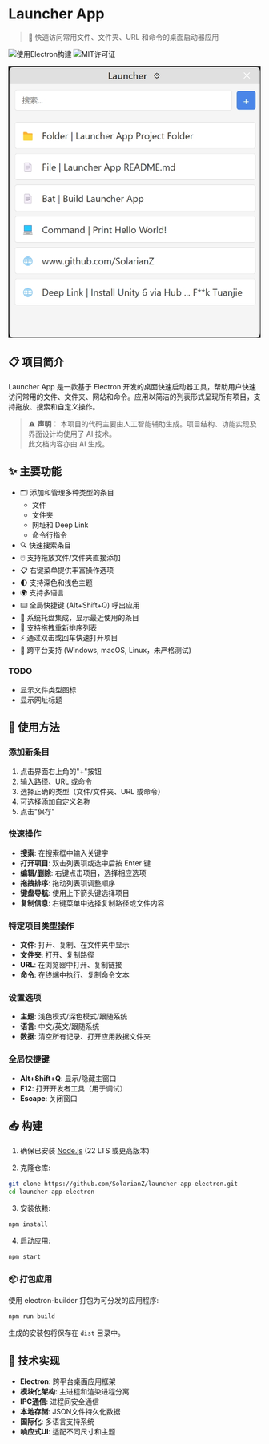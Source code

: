 # Launcher App

> 🚀 快速访问常用文件、文件夹、URL 和命令的桌面启动器应用

![使用Electron构建](https://img.shields.io/badge/Built%20with-Electron-47848F)
![MIT许可证](https://img.shields.io/badge/License-MIT-green)

![Main Window](./doc/imgs/launcher_app_main_window.png)

## 📋 项目简介

Launcher App 是一款基于 Electron 开发的桌面快速启动器工具，帮助用户快速访问常用的文件、文件夹、网站和命令。应用以简洁的列表形式呈现所有项目，支持拖放、搜索和自定义操作。

> ⚠️ **声明：** 本项目的代码主要由人工智能辅助生成。项目结构、功能实现及界面设计均使用了 AI 技术。<br/>
> 此文档内容亦由 AI 生成。

## ✨ 主要功能

- 🗂️ 添加和管理多种类型的条目
  - 文件
  - 文件夹
  - 网址和 Deep Link
  - 命令行指令
- 🔍 快速搜索条目
- 🖱️ 支持拖放文件/文件夹直接添加
- 📋 右键菜单提供丰富操作选项
- 🌓 支持深色和浅色主题
- 🌍 支持多语言
- ⌨️ 全局快捷键 (Alt+Shift+Q) 呼出应用
- 🧩 系统托盘集成，显示最近使用的条目
- 🔄 支持拖拽重新排序列表
- ⚡ 通过双击或回车快速打开项目
- 💬 跨平台支持 (Windows, macOS, Linux，未严格测试)

### TODO

- 显示文件类型图标
- 显示网址标题

## 🚀 使用方法

### 添加新条目

1. 点击界面右上角的"+"按钮
2. 输入路径、URL 或命令
3. 选择正确的类型（文件/文件夹、URL 或命令）
4. 可选择添加自定义名称
5. 点击"保存"

### 快速操作

- **搜索**: 在搜索框中输入关键字
- **打开项目**: 双击列表项或选中后按 Enter 键
- **编辑/删除**: 右键点击项目，选择相应选项
- **拖拽排序**: 拖动列表项调整顺序
- **键盘导航**: 使用上下箭头键选择项目
- **复制信息**: 右键菜单中选择复制路径或文件内容

### 特定项目类型操作

- **文件**: 打开、复制、在文件夹中显示
- **文件夹**: 打开、复制路径
- **URL**: 在浏览器中打开、复制链接
- **命令**: 在终端中执行、复制命令文本

### 设置选项

- **主题**: 浅色模式/深色模式/跟随系统
- **语言**: 中文/英文/跟随系统
- **数据**: 清空所有记录、打开应用数据文件夹

### 全局快捷键

- **Alt+Shift+Q**: 显示/隐藏主窗口
- **F12**: 打开开发者工具（用于调试）
- **Escape**: 关闭窗口

## 📥 构建

1. 确保已安装 [Node.js](https://nodejs.org/) (22 LTS 或更高版本)

2. 克隆仓库:

```bash
git clone https://github.com/SolarianZ/launcher-app-electron.git
cd launcher-app-electron
```

3. 安装依赖:

```bash
npm install
```

4. 启动应用:

```bash
npm start
```

### 📦 打包应用

使用 electron-builder 打包为可分发的应用程序:

```bash
npm run build
```

生成的安装包将保存在 `dist` 目录中。

## 🧩 技术实现

- **Electron**: 跨平台桌面应用框架
- **模块化架构**: 主进程和渲染进程分离
- **IPC通信**: 进程间安全通信
- **本地存储**: JSON文件持久化数据
- **国际化**: 多语言支持系统
- **响应式UI**: 适配不同尺寸和主题
